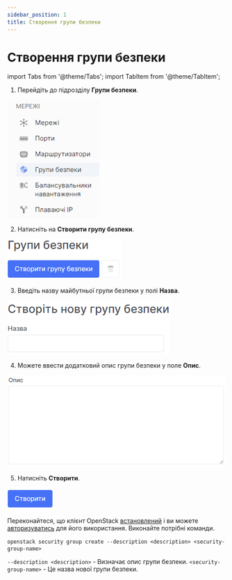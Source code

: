 ```yaml
---
sidebar_position: 1
title: Створення групи безпеки
---
```


# Створення групи безпеки

import Tabs from '@theme/Tabs';
import TabItem from '@theme/TabItem';

<Tabs>
<TabItem value="personal-area" label="Personal Area" default>

1. Перейдіть до підрозділу **Групи безпеки**.

![](../../img/security-group/17.png)

2. Натисніть на **Створити групу безпеки**.

![](../../img/security-group/1.png)

3. Введіть назву майбутньої групи безпеки у полі **Назва**.

![](../../img/security-group/2.png)

4. Можете ввести додатковий опис групи безпеки у поле **Опис**.

![](../../img/security-group/3.png)

5. Натисніть **Створити**.

![](../../img/security-group/4.png)

</TabItem>
<TabItem value="openstack" label="Openstack CLI">

Переконайтеся, що клієнт OpenStack [встановлений](#) і ви можете [авторизуватись](#) для його використання.
Виконайте потрібні команди.

```
openstack security group create --description <description> <security-group-name>
```

`--description <description>` - Визначає опис групи безпеки.
`<security-group-name>` - Це назва нової групи безпеки.

</TabItem>
</Tabs>
